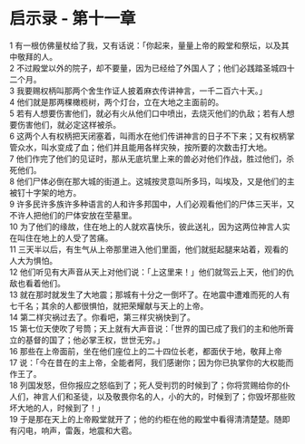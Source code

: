 # 启示录 - 第十一章
  
 1 有一根仿佛量杖给了我，又有话说：「你起来，量量上帝的殿堂和祭坛，以及其中敬拜的人。  
 2 不过殿堂以外的院子，却不要量，因为已经给了外国人了；他们必践踏圣城四十二个月。  
 3 我要赐权柄叫那两个舍生作证人披着麻衣传讲神言，一千二百六十天。」  
 4 他们就是那两棵橄榄树，两个灯台，立在大地之主面前的。  
 5 若有人想要伤害他们，就必有火从他们口中喷出，去烧灭他们的仇敌；若有人想要伤害他们，就必定这样被杀。  
 6 这两个人有权柄把天闭塞着，叫雨水在他们传讲神言的日子不下来；又有权柄掌管众水，叫水变成了血；他们并且能用各样灾殃，按所要的次数击打大地。  
 7 他们作完了他们的见证时，那从无底坑里上来的兽必对他们作战，胜过他们，杀死他们。  
 8 他们尸体必倒在那大城的街道上。这城按灵意叫所多玛，叫埃及，又是他们的主被钉十字架的地方。  
 9 许多民许多族许多种语言的人和许多邦国中，人们必观看他们的尸体三天半，又不许人把他们的尸体安放在茔墓里。  
 10 为了他们的缘故，住在地上的人就欢喜快乐，彼此送礼，因为这两位神言人实在叫住在地上的人受了苦痛。  
 11 三天半以后，有生气从上帝那里进入他们里面，他们就挺起腿来站着，观看的人大为惧怕。  
 12 他们听见有大声音从天上对他们说：「上这里来！」他们就驾云上天，他们的仇敌也看着他们。  
 13 就在那时就发生了大地震；那城有十分之一倒坏了。在地震中遭难而死的人有七千名；其余的人都很惧怕，就把荣耀献与天上的上帝。  
 14 第二样灾祸过去了。你看吧，第三样灾祸快到了。  
 15 第七位天使吹了号筒；天上就有大声音说：「世界的国已成了我们的主和他所膏立的基督的国了；他必掌王权，世世无穷。」  
 16 那些在上帝面前，坐在他们座位上的二十四位长老，都面伏于地，敬拜上帝  
 17 说：「今在昔在的主上帝，全能者阿，我们感谢你；因为你已执掌你的大权能而作王了。  
 18 列国发怒，但你报应之怒临到了；死人受判罚的时候到了；你将赏赐给你的仆人们，神言人们和圣徒，以及敬畏你名的人，小的大的，时候到了；你毁坏那些败坏大地的人，时候到了！」  
 19 于是那在天上的上帝殿堂就开了；他的约柜在他的殿堂中看得清清楚楚。随即有闪电，响声，雷轰，地震和大雹。